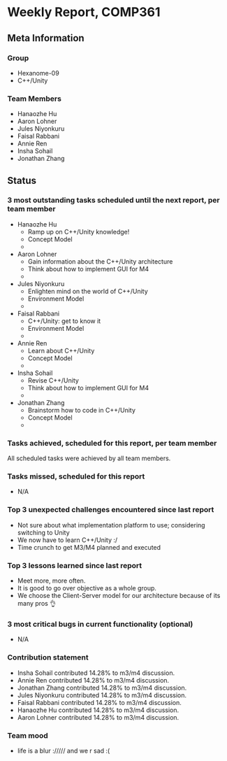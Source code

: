 # Weekly Report, COMP361

## Meta Information

### Group

 * Hexanome-09
 * C++/Unity

### Team Members

 * Hanaozhe Hu
 * Aaron Lohner
 * Jules Niyonkuru
 * Faisal Rabbani
 * Annie Ren
 * Insha Sohail
 * Jonathan Zhang


## Status

### 3 most outstanding tasks scheduled until the next report, per team member

 * Hanaozhe Hu
   * Ramp up on C++/Unity knowledge!
   * Concept Model
   *
 * Aaron Lohner
   * Gain information about the C++/Unity architecture
   * Think about how to implement GUI for M4
   * 
 * Jules Niyonkuru
   * Enlighten mind on the world of C++/Unity
   * Environment Model
   *  
 * Faisal Rabbani
   * C++/Unity: get to know it
   * Environment Model
   * 
 * Annie Ren
   * Learn about C++/Unity
   * Concept Model
   * 
 * Insha Sohail
   * Revise C++/Unity
   * Think about how to implement GUI for M4
   *
 * Jonathan Zhang
   * Brainstorm how to code in C++/Unity
   * Concept Model
   *

### Tasks achieved, scheduled for this report, per team member

All scheduled tasks were achieved by all team members.

### Tasks missed, scheduled for this report 
   * N/A

### Top 3 unexpected challenges encountered since last report
   * Not sure about what implementation platform to use; considering switching to Unity
   * We now have to learn C++/Unity :/
   * Time crunch to get M3/M4 planned and executed

### Top 3 lessons learned since last report
   * Meet more, more often.
   * It is good to go over objective as a whole group.
   * We choose the Client-Server model for our architecture because of its many pros 👌

### 3 most critical bugs in current functionality (optional)
   * N/A

### Contribution statement
   * Insha Sohail contributed 14.28% to m3/m4 discussion.
   * Annie Ren contributed 14.28% to m3/m4 discussion.
   * Jonathan Zhang contributed 14.28% to m3/m4 discussion.
   * Jules Niyonkuru contributed 14.28% to m3/m4 discussion.
   * Faisal Rabbani contributed 14.28% to m3/m4 discussion.
   * Hanaozhe Hu contributed 14.28% to m3/m4 discussion.
   * Aaron Lohner contributed 14.28% to m3/m4 discussion.
   

### Team mood

   * life is a blur :///// and we r sad :(
